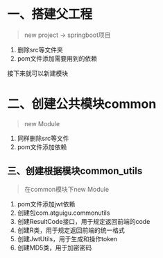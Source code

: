 # 一、搭建父工程
> new project -> springboot项目
1. 删除src等文件夹
2. pom文件添加需要用到的依赖

接下来就可以新建模块

# 二、创建公共模块common
> new Module
1. 同样删除src等文件
2. pom文件添加依赖

## 三、创建根据模块common_utils
> 在common模块下new Module
1. pom文件添加jwt依赖
2. 创建包com.atguigu.commonutils
3. 创建ResultCode接口，用于规定返回前端的code
4. 创建R类，用于规定返回前端的统一格式
5. 创建JwtUtils，用于生成和操作token
6. 创建MD5类，用于加密密码


